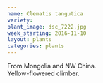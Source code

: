 ```yaml
---
name: Clematis tangutica
variety: 
plant_image: dsc_7222.jpg
week_starting: 2016-11-10
layout: plants 
categories: plants 
---
```

From Mongolia and NW China.<br />Yellow-flowered climber.